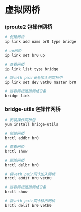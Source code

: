 # 虚拟网桥


### iproute2 包操作网桥

```bash
# 创建网桥
ip link add name br0 type bridge

# up网桥
ip link set br0 up

# 查看网桥
ip link list type bridge

# 将veth pair设备加入到网桥中
ip link set dev veth0 master br0

# 查看网桥连接网络设备
bridge link
```


### bridge-utils 包操作网桥

```bash
# 安装操作网桥包
yum install bridge-utils

# 创建网桥
brctl addbr br0

# 查看网桥
brctl show

# 删除网桥
brctl delbr br0

# 将veth pair网卡加入网桥
brctl addif br0 veth0

# 查看网桥连接网络设备
brctl show

# 将veth pair网卡移出网桥
brctl delif br0 veth0
```
